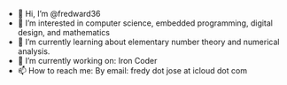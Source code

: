 - 👋 Hi, I’m @fredward36
- 👀 I’m interested in computer science, embedded programming, digital design, and mathematics
- 🌱 I’m currently learning about elementary number theory and numerical analysis.
- 💞️ I’m currently working on: Iron Coder
- 📫 How to reach me:
 By email: fredy dot jose at icloud dot com

<!---
fredward36/fredward36 is a ✨ special ✨ repository because its `README.md` (this file) appears on your GitHub profile.
You can click the Preview link to take a look at your changes.
--->
